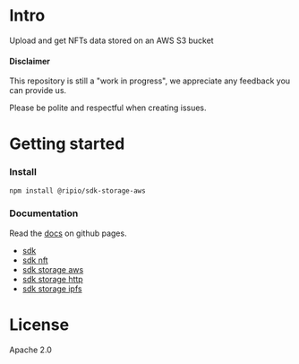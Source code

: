 # Intro

Upload and get NFTs data stored on an AWS S3 bucket

#### Disclaimer

This repository is still a "work in progress", we appreciate any feedback you can provide us.

Please be polite and respectful when creating issues.

# Getting started

### Install

```bash
npm install @ripio/sdk-storage-aws
```

### Documentation

Read the [docs](https://ripio.github.io/sdkjs) on github pages.

- [sdk](https://ripio.github.io/sdkjs/sdk/v2.0.0)
- [sdk nft](https://ripio.github.io/sdkjs/sdk-nft/v1.0.0)
- [sdk storage aws](https://ripio.github.io/sdkjs/sdk-storage-aws/v1.0.0)
- [sdk storage http](https://ripio.github.io/sdkjs/sdk-storage-http/v1.0.0)
- [sdk storage ipfs](https://ripio.github.io/sdkjs/sdk-storage-ipfs/v1.0.0)
# License

Apache 2.0
